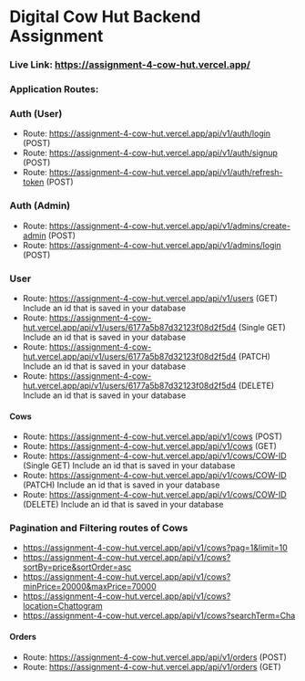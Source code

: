 # Digital Cow Hut Backend Assignment

### Live Link: https://assignment-4-cow-hut.vercel.app/

### Application Routes:

### Auth (User)

- Route: https://assignment-4-cow-hut.vercel.app/api/v1/auth/login (POST)
- Route: https://assignment-4-cow-hut.vercel.app/api/v1/auth/signup (POST)
- Route: https://assignment-4-cow-hut.vercel.app/api/v1/auth/refresh-token (POST)

### Auth (Admin)

- Route: https://assignment-4-cow-hut.vercel.app/api/v1/admins/create-admin (POST)
- Route: https://assignment-4-cow-hut.vercel.app/api/v1/admins/login (POST)

### User

- Route: https://assignment-4-cow-hut.vercel.app/api/v1/users (GET) Include an id that is saved in your database
- Route: https://assignment-4-cow-hut.vercel.app/api/v1/users/6177a5b87d32123f08d2f5d4 (Single GET) Include an id that is saved in your database
- Route: https://assignment-4-cow-hut.vercel.app/api/v1/users/6177a5b87d32123f08d2f5d4 (PATCH) Include an id that is saved in your database
- Route: https://assignment-4-cow-hut.vercel.app/api/v1/users/6177a5b87d32123f08d2f5d4 (DELETE) Include an id that is saved in your database

#### Cows

- Route: https://assignment-4-cow-hut.vercel.app/api/v1/cows (POST)
- Route: https://assignment-4-cow-hut.vercel.app/api/v1/cows (GET)
- Route: https://assignment-4-cow-hut.vercel.app/api/v1/cows/COW-ID (Single GET) Include an id that is saved in your database
- Route: https://assignment-4-cow-hut.vercel.app/api/v1/cows/COW-ID (PATCH) Include an id that is saved in your database
- Route: https://assignment-4-cow-hut.vercel.app/api/v1/cows/COW-ID (DELETE) Include an id that is saved in your database

### Pagination and Filtering routes of Cows

- https://assignment-4-cow-hut.vercel.app/api/v1/cows?pag=1&limit=10
- https://assignment-4-cow-hut.vercel.app/api/v1/cows?sortBy=price&sortOrder=asc
- https://assignment-4-cow-hut.vercel.app/api/v1/cows?minPrice=20000&maxPrice=70000
- https://assignment-4-cow-hut.vercel.app/api/v1/cows?location=Chattogram
- https://assignment-4-cow-hut.vercel.app/api/v1/cows?searchTerm=Cha

#### Orders

- Route: https://assignment-4-cow-hut.vercel.app/api/v1/orders (POST)
- Route: https://assignment-4-cow-hut.vercel.app/api/v1/orders (GET)
